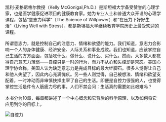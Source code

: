 <!--##
{
        "description": "凯利·麦格尼格尔教授（Kelly McGonigal,Ph.D.）是斯坦福大学备受赞誉的心理学家，也是医学健康促进项目的健康教育家。她为专业人士和普通大众开设的心理学课程，包括“意志力科学”（The Science of Willpower）和“在压力下好好生活”（Living Well with Stress），都是斯坦福大学继续教育学院历史上最受欢迎的课程。",
        "tag": [
            "意志力",
            "自控力"
        ],
        "img":"https://picserver.duoyu.link/picfile/image/202306/21-1687354290965.jpg",
        "dateYY": "2023",
        "dateMM": "06",
        "dateDD": "21",
        "top": true,
        "signal":""
    }
 ##-->

凯利·麦格尼格尔教授（Kelly McGonigal,Ph.D.）是斯坦福大学备受赞誉的心理学家，也是医学健康促进项目的健康教育家。她为专业人士和普通大众开设的心理学课程，包括“意志力科学”（The Science of Willpower）和“在压力下好好生活”（Living Well with Stress），都是斯坦福大学继续教育学院历史上最受欢迎的课程。
<br /><br />
所谓意志力，就是控制自己的注意力、情绪和欲望的能力。我们知道，意志力会影响一个人的身体健康、经济安全、人际关系和事业成败。我们也知道，应该掌控自己生活的方方面面，包括吃什么、做什么、说什么、买什么。然而，大多数人都觉得自己意志力薄弱——自控只是一时的行为，而力不从心和失控却是常态。美国心理学协会称，美国人认为缺乏意志力是完成目标的最大绊脚石。很多人觉得让自己和他人失望了，因此内心充满愧疚。另一些人则觉得，自己被想法、情绪和欲望支配着，一时冲动而非审慎抉择主宰了自己的生活。即便是自控力很强的人，也觉得掌控生活是件令人筋疲力尽的事。人们不禁会问：生活真的需要如此艰难吗？
<br /><br />
本书分为10章，每章都讲述了一个中心概念和它背后的科学原理，以及如何将它应用到你的目标上。

<p class="notesbookimg">
 <img src="https://picserver.duoyu.link/picfile/image/202306/21-1687354290965.jpg" alt="自控力" />
</p>